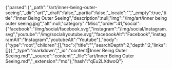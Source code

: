 {"parsed":{"_path":"/art/inner-being-outer-seeing","_dir":"art","_draft":false,"_partial":false,"_locale":"","_empty":true,"title":"Inner Being Outer Seeing","description":null,"img":"/img/art/inner being outer seeing.jpg","alt":null,"category":"Misc","order":41,"social":{"facebook":"/img/social/facebook.svg","instagram":"/img/social/instagram.svg","youtube":"/img/social/youtube.svg","facebookAlt":"Facebook","instagramAlt":"Instagram","youtubeAlt":"Youtube"},"body":{"type":"root","children":[],"toc":{"title":"","searchDepth":2,"depth":2,"links":[]}},"_type":"markdown","_id":"content:art:Inner Being Outer Seeing.md","_source":"content","_file":"art/Inner Being Outer Seeing.md","_extension":"md"},"hash":"qEu2LXdwoQ"}